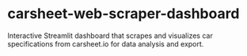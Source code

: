 # carsheet-web-scraper-dashboard
Interactive Streamlit dashboard that scrapes and visualizes car specifications from carsheet.io for data analysis and export.
